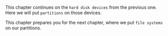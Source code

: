 This chapter continues on the `hard disk devices` from the previous one.
Here we will put `partitions` on those devices.

This chapter prepares you for the next chapter, where we put
`file systems` on our partitions.
